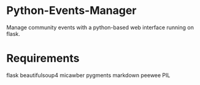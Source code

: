 # Python-Events-Manager
Manage community events with a python-based web interface running on flask.

# Requirements
flask
beautifulsoup4
micawber
pygments
markdown
peewee
PIL